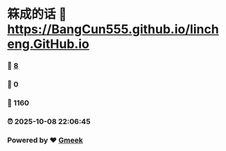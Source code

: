 # 箖成的话 :link: https://BangCun555.github.io/lincheng.GitHub.io 
### :page_facing_up: [8](https://BangCun555.github.io/lincheng.GitHub.io/tag.html) 
### :speech_balloon: 0 
### :hibiscus: 1160 
### :alarm_clock: 2025-10-08 22:06:45 
### Powered by :heart: [Gmeek](https://github.com/Meekdai/Gmeek)
